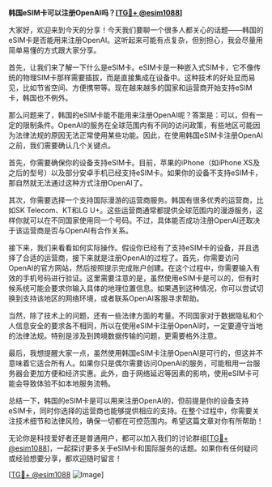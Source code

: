 **韩国eSIM卡可以注册OpenAI吗？[[TG💪+ @esim1088](https://t.me/s/esim1088)]**

大家好，欢迎来到今天的分享！今天我们要聊一个很多人都关心的话题——韩国的eSIM卡是否能用来注册OpenAI。这听起来可能有点复杂，但别担心，我会尽量用简单易懂的方式跟大家分享。

首先，让我们来了解一下什么是eSIM卡。eSIM卡是一种嵌入式SIM卡，它不像传统的物理SIM卡那样需要插拔，而是直接集成在设备中。这种技术的好处显而易见，比如节省空间、方便携带等。现在越来越多的国家和运营商开始支持eSIM卡，韩国也不例外。

那么问题来了，韩国的eSIM卡能不能用来注册OpenAI呢？答案是：可以，但有一定的限制条件。OpenAI的服务在全球范围内有不同的访问政策，有些地区可能因为法律法规的原因无法正常使用某些功能。因此，在使用韩国eSIM卡注册OpenAI之前，我们需要确认几个关键点。

首先，你需要确保你的设备支持eSIM卡。目前，苹果的iPhone（如iPhone XS及之后的型号）以及部分安卓手机已经支持eSIM卡。如果你的设备不支持eSIM卡，那自然就无法通过这种方式注册OpenAI了。

其次，你需要选择一个支持国际漫游的运营商服务。韩国有很多优秀的运营商，比如SK Telecom、KT和LG U+。这些运营商通常都提供全球范围内的漫游服务，这样你就可以在不同国家使用同一个号码。不过，具体能否成功注册OpenAI还取决于该运营商是否与OpenAI有合作关系。

接下来，我们来看看如何实际操作。假设你已经有了支持eSIM卡的设备，并且选择了合适的运营商，接下来就是注册OpenAI的过程了。首先，你需要访问OpenAI的官方网站，然后按照提示完成账户创建。在这个过程中，你需要输入有效的手机号码进行验证。这里需要注意的是，虽然使用eSIM卡是可以的，但有时候系统可能会要求你输入具体的地理位置信息。如果遇到这种情况，你可以尝试切换到支持该地区的网络环境，或者联系OpenAI客服寻求帮助。

当然，除了技术上的问题，还有一些法律方面的考量。不同国家对于数据隐私和个人信息安全的要求各不相同，所以在使用eSIM卡注册OpenAI时，一定要遵守当地的法律法规。特别是涉及到跨境数据传输的问题，更需要格外注意。

最后，我想提醒大家一点，虽然使用韩国eSIM卡注册OpenAI是可行的，但这并不意味着它适合所有人。如果你只是偶尔需要访问OpenAI的服务，可能租用一台服务器会更加方便和经济实惠。此外，由于网络延迟等因素的影响，使用eSIM卡可能会导致体验不如本地服务流畅。

总结一下，韩国的eSIM卡是可以用来注册OpenAI的，但前提是你的设备支持eSIM卡，同时你选择的运营商也能够提供相应的支持。在整个过程中，你需要关注技术细节和法律风险，确保一切都在可控范围内。希望这篇文章对你有所帮助！

无论你是科技爱好者还是普通用户，都可以加入我们的讨论群组[[TG💪+ @esim1088](https://t.me/s/esim1088)]，一起探讨更多关于eSIM卡和国际服务的话题。如果你有任何疑问或经验想要分享，都欢迎随时留言！

[[TG💪+ @esim1088](https://t.me/s/esim1088) ![Image](https://i.postimg.cc/4NQfJmqS/Snipaste-2025-05-13-00-14-12.png)]